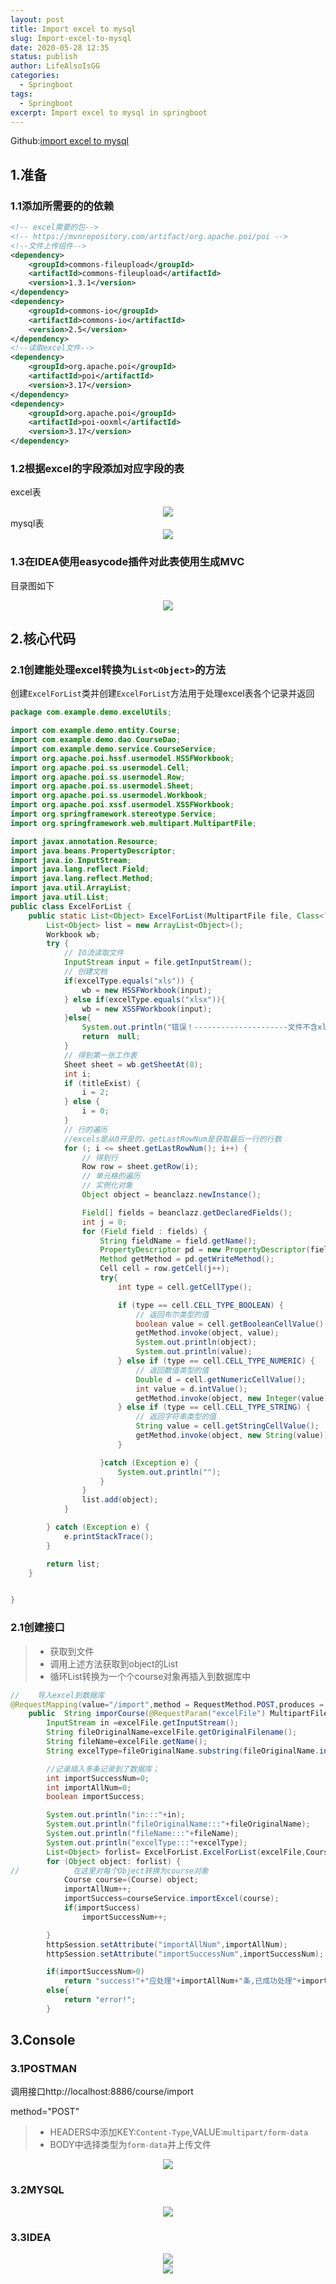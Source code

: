 ```yaml
---
layout: post
title: Import excel to mysql
slug: Import-excel-to-mysql
date: 2020-05-28 12:35
status: publish
author: LifeAlsoIsGG
categories: 
  - Springboot
tags: 
  - Springboot
excerpt: Import excel to mysql in springboot
---
```




Github:[import excel to mysql](https://github.com/LifeAlsoIsGG/MyPractice-Neusoft/tree/master/import-Excel)



## 1.准备

### 1.1添加所需要的的依赖

```xml
<!-- excel需要的包-->
<!-- https://mvnrepository.com/artifact/org.apache.poi/poi -->
<!--文件上传组件-->
<dependency>
    <groupId>commons-fileupload</groupId>
    <artifactId>commons-fileupload</artifactId>
    <version>1.3.1</version>
</dependency>
<dependency>
    <groupId>commons-io</groupId>
    <artifactId>commons-io</artifactId>
    <version>2.5</version>
</dependency>
<!--读取excel文件-->
<dependency>
    <groupId>org.apache.poi</groupId>
    <artifactId>poi</artifactId>
    <version>3.17</version>
</dependency>
<dependency>
    <groupId>org.apache.poi</groupId>
    <artifactId>poi-ooxml</artifactId>
    <version>3.17</version>
</dependency>
```



### 1.2根据excel的字段添加对应字段的表

excel表

<div align=center><img src="https://cdn.jsdelivr.net/gh/lifealsoisgg/MyPractice-Neusoft/import-Excel/images/excel字段.jpg"/></div>
mysql表

<div align=center><img src="https://cdn.jsdelivr.net/gh/lifealsoisgg/MyPractice-Neusoft/import-Excel/images/mysql字段表.jpg"/></div>


### 1.3在IDEA使用easycode插件对此表使用生成MVC

目录图如下

<div align=center><img src="https://cdn.jsdelivr.net/gh/lifealsoisgg/MyPractice-Neusoft/import-Excel/images/目录.jpg"/></div>


## 2.核心代码

### 2.1创建能处理excel转换为`List<Object>`的方法

创建`ExcelForList`类并创建`ExcelForList`方法用于处理excel表各个记录并返回

```java
package com.example.demo.excelUtils;

import com.example.demo.entity.Course;
import com.example.demo.dao.CourseDao;
import com.example.demo.service.CourseService;
import org.apache.poi.hssf.usermodel.HSSFWorkbook;
import org.apache.poi.ss.usermodel.Cell;
import org.apache.poi.ss.usermodel.Row;
import org.apache.poi.ss.usermodel.Sheet;
import org.apache.poi.ss.usermodel.Workbook;
import org.apache.poi.xssf.usermodel.XSSFWorkbook;
import org.springframework.stereotype.Service;
import org.springframework.web.multipart.MultipartFile;

import javax.annotation.Resource;
import java.beans.PropertyDescriptor;
import java.io.InputStream;
import java.lang.reflect.Field;
import java.lang.reflect.Method;
import java.util.ArrayList;
import java.util.List;
public class ExcelForList {
    public static List<Object> ExcelForList(MultipartFile file, Class<?>  beanclazz, Boolean titleExist, String excelType) {
        List<Object> list = new ArrayList<Object>();
        Workbook wb;
        try {
            // IO流读取文件
            InputStream input = file.getInputStream();
            // 创建文档
            if(excelType.equals("xls")) {
                wb = new HSSFWorkbook(input);
            } else if(excelType.equals("xlsx")){
                wb = new XSSFWorkbook(input);
            }else{
                System.out.println("错误！---------------------文件不含xls或xlsx！-----------------");
                return  null;
            }
            // 得到第一张工作表
            Sheet sheet = wb.getSheetAt(0);
            int i;
            if (titleExist) {
                i = 2;
            } else {
                i = 0;
            }
            // 行的遍历
            //excels是从0开是的，getLastRowNum是获取最后一行的行数
            for (; i <= sheet.getLastRowNum(); i++) {
                // 得到行
                Row row = sheet.getRow(i);
                // 单元格的遍历
                // 实例化对象
                Object object = beanclazz.newInstance();

                Field[] fields = beanclazz.getDeclaredFields();
                int j = 0;
                for (Field field : fields) {
                    String fieldName = field.getName();
                    PropertyDescriptor pd = new PropertyDescriptor(fieldName, beanclazz);
                    Method getMethod = pd.getWriteMethod();
                    Cell cell = row.getCell(j++);
                    try{
                        int type = cell.getCellType();

                        if (type == cell.CELL_TYPE_BOOLEAN) {
                            // 返回布尔类型的值
                            boolean value = cell.getBooleanCellValue();
                            getMethod.invoke(object, value);
                            System.out.println(object);
                            System.out.println(value);
                        } else if (type == cell.CELL_TYPE_NUMERIC) {
                            // 返回数值类型的值
                            Double d = cell.getNumericCellValue();
                            int value = d.intValue();
                            getMethod.invoke(object, new Integer(value));
                        } else if (type == cell.CELL_TYPE_STRING) {
                            // 返回字符串类型的值
                            String value = cell.getStringCellValue();
                            getMethod.invoke(object, new String(value));
                        }

                    }catch (Exception e) {
                        System.out.println("");
                    }
                }
                list.add(object);
            }

        } catch (Exception e) {
            e.printStackTrace();
        }

        return list;
    }


}
```



### 2.1创建接口

> - 获取到文件
> - 调用上述方法获取到object的List
> - 循环List转换为一个个course对象再插入到数据库中



```java
//    导入excel到数据库
@RequestMapping(value="/import",method = RequestMethod.POST,produces = { "application/json;charset=UTF-8"})
    public  String imporCourse(@RequestParam("excelFile") MultipartFile excelFile, HttpSession httpSession) throws IOException {
        InputStream in =excelFile.getInputStream();
        String fileOriginalName=excelFile.getOriginalFilename();
        String fileName=excelFile.getName();
        String excelType=fileOriginalName.substring(fileOriginalName.indexOf(".")+1);

        //记录插入多条记录到了数据库；
        int importSuccessNum=0;
        int importAllNum=0;
        boolean importSuccess;

        System.out.println("in:::"+in);
        System.out.println("fileOriginalName:::"+fileOriginalName);
        System.out.println("fileName:::"+fileName);
        System.out.println("excelType:::"+excelType);
        List<Object> forlist= ExcelForList.ExcelForList(excelFile,Course.class,true,excelType);
        for (Object object: forlist) {
//            在这里对每个Object转换为course对象
            Course course=(Course) object;
            importAllNum++;
            importSuccess=courseService.importExcel(course);
            if(importSuccess)
                importSuccessNum++;

        }
        httpSession.setAttribute("importAllNum",importAllNum);
        httpSession.setAttribute("importSuccessNum",importSuccessNum);

        if(importSuccessNum>0)
            return "success!"+"应处理"+importAllNum+"条,已成功处理"+importSuccessNum+"条！";
        else{
            return "error!";
        }
```



## 3.Console

### 3.1POSTMAN

调用接口http://localhost:8886/course/import

method="POST"

> - HEADERS中添加KEY:`Content-Type`,VALUE:`multipart/form-data`
> - BODY中选择类型为`form-data`并上传文件



<div align=center><img src="https://cdn.jsdelivr.net/gh/lifealsoisgg/MyPractice-Neusoft/import-Excel/images/postman.jpg"/></div>


### 3.2MYSQL

<div align=center><img src="https://cdn.jsdelivr.net/gh/lifealsoisgg/MyPractice-Neusoft/import-Excel/images/mysql插入后.jpg"/></div>


### 3.3IDEA

<div align=center><img src="https://cdn.jsdelivr.net/gh/lifealsoisgg/MyPractice-Neusoft/import-Excel/images/IDEA-1.jpg"/></div>


<div align=center><img src="https://cdn.jsdelivr.net/gh/lifealsoisgg/MyPractice-Neusoft/import-Excel/images/IDEA-2.jpg"/></div>